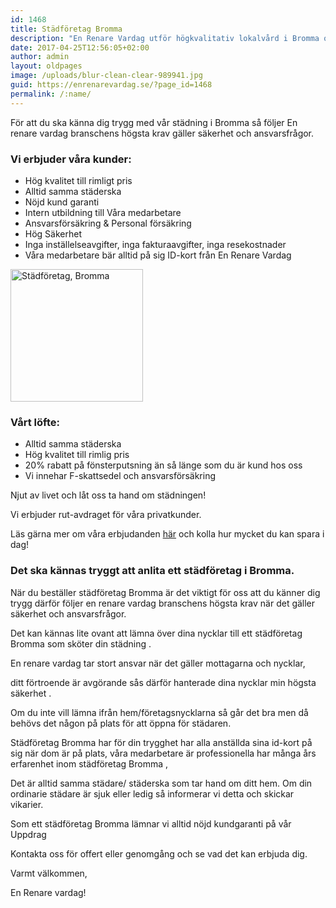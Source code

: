 ```yaml
---
id: 1468
title: Städföretag Bromma
description: "En Renare Vardag utför högkvalitativ lokalvård i Bromma och jobbar professionellt inom hela städbranschen."
date: 2017-04-25T12:56:05+02:00
author: admin
layout: oldpages
image: /uploads/blur-clean-clear-989941.jpg
guid: https://enrenarevardag.se/?page_id=1468
permalink: /:name/
---
```

För att du ska känna dig trygg med vår städning i Bromma så följer En renare vardag branschens högsta krav gäller säkerhet och ansvarsfrågor.

### Vi erbjuder våra kunder:

  * Hög kvalitet till rimligt pris
  * Alltid samma städerska
  * Nöjd kund garanti
  * Intern utbildning till Våra medarbetare
  * Ansvarsförsäkring & Personal försäkring
  * Hög Säkerhet
  * Inga inställelseavgifter, inga fakturaavgifter, inga resekostnader
  * Våra medarbetare bär alltid på sig ID-kort från En Renare Vardag

[<img class="wp-image-1469 aligncenter" src="https://enrenarevardag.se/wp-content/uploads/2017/04/Flyttstädning-18-300x300.jpg" alt="Städföretag, Bromma" width="212" height="212" srcset="https://enrenarevardag.se/wp-content/uploads/2017/04/Flyttstädning-18-300x300.jpg 300w, https://enrenarevardag.se/wp-content/uploads/2017/04/Flyttstädning-18-150x150.jpg 150w, https://enrenarevardag.se/wp-content/uploads/2017/04/Flyttstädning-18-125x125.jpg 125w, https://enrenarevardag.se/wp-content/uploads/2017/04/Flyttstädning-18.jpg 450w" sizes="(max-width: 212px) 100vw, 212px" />](https://enrenarevardag.se/pris/) 

### Vårt löfte:

  * Alltid samma städerska
  * Hög kvalitet till rimlig pris
  * 20% rabatt på fönsterputsning än så länge som du är kund hos oss
  * Vi innehar F-skattsedel och ansvarsförsäkring

Njut av livet och låt oss ta hand om städningen!

Vi erbjuder rut-avdraget för våra privatkunder.

Läs gärna mer om våra erbjudanden [här](https://enrenarevardag.se/erbjudanden/) och kolla hur mycket du kan spara i dag!

### Det ska kännas tryggt att anlita ett städföretag i Bromma.

När du beställer städföretag Bromma är det viktigt för oss att du känner dig trygg därför följer en renare vardag branschens högsta krav när det gäller säkerhet och ansvarsfrågor.

Det kan kännas lite ovant att lämna över dina nycklar till ett städföretag Bromma som sköter din städning .

En renare vardag tar stort ansvar när det gäller mottagarna och nycklar,

ditt förtroende är avgörande sås därför hanterade dina nycklar min högsta säkerhet .

Om du inte vill lämna ifrån hem/företagsnycklarna så går det bra men då behövs det någon på plats för att öppna för städaren.

Städföretag Bromma har för din trygghet har alla anställda sina id-kort på sig när dom är på plats, våra medarbetare är professionella har många års erfarenhet inom städföretag Bromma ,

Det är alltid samma städare/ städerska som tar hand om ditt hem. Om din ordinarie städare är sjuk eller ledig så informerar vi detta och skickar vikarier.

Som ett städföretag Bromma lämnar vi alltid nöjd kundgaranti på vår Uppdrag

Kontakta oss för offert eller genomgång och se vad det kan erbjuda dig.

Varmt välkommen,

En Renare vardag!